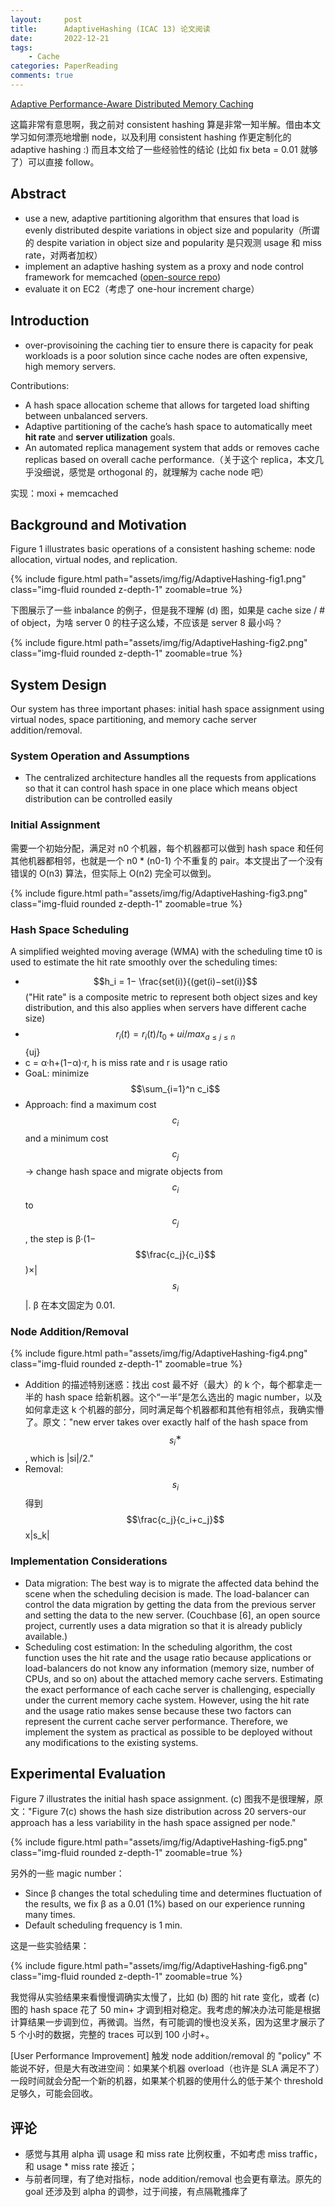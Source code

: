 ```yaml
---
layout:     post
title:      AdaptiveHashing (ICAC 13) 论文阅读
date:       2022-12-21
tags:
    - Cache
categories: PaperReading
comments: true
---
```


[Adaptive Performance-Aware Distributed Memory Caching](https://www.usenix.org/conference/icac13/technical-sessions/presentation/hwang)

这篇非常有意思啊，我之前对 consistent hashing 算是非常一知半解。借由本文学习如何漂亮地增删 node，以及利用 consistent hashing 作更定制化的 adaptive hashing :) 而且本文给了一些经验性的结论 (比如 fix beta = 0.01 就够了）可以直接 follow。

## Abstract

- use a new, adaptive partitioning algorithm that ensures that load is evenly distributed despite variations in object size and popularity（所谓的 despite variation in object size and popularity 是只观测 usage 和 miss rate，对两者加权）
- implement an adaptive hashing system as a proxy and node control framework for memcached ([open-source repo](https://github.com/jinho10/dht-sched))
- evaluate it on EC2（考虑了 one-hour increment charge）

## Introduction

- over-provisoining the caching tier to ensure there is capacity for peak workloads is a poor solution since cache nodes are often expensive, high memory servers.

Contributions:

- A hash space allocation scheme that allows for targeted load shifting between unbalanced servers.
- Adaptive partitioning of the cache’s hash space to automatically meet **hit rate** and **server utilization** goals.
- An automated replica management system that adds or removes cache replicas based on overall cache performance.（关于这个 replica，本文几乎没细说，感觉是 orthogonal 的，就理解为 cache node 吧）

实现：moxi + memcached

## Background and Motivation

Figure 1 illustrates basic operations of a consistent hashing scheme: node allocation, virtual nodes, and replication.

{% include figure.html path="assets/img/fig/AdaptiveHashing-fig1.png" class="img-fluid rounded z-depth-1" zoomable=true %}

下图展示了一些 inbalance 的例子，但是我不理解 (d) 图，如果是 cache size / # of object，为啥 server 0 的柱子这么矮，不应该是 server 8 最小吗？

{% include figure.html path="assets/img/fig/AdaptiveHashing-fig2.png" class="img-fluid rounded z-depth-1" zoomable=true %}

## System Design

Our system has three important phases: initial hash space assignment using virtual nodes, space partitioning, and memory cache server addition/removal.

### System Operation and Assumptions

- The centralized architecture handles all the requests from applications so that it can control hash space in one place which means object distribution can be controlled easily

### Initial Assignment

需要一个初始分配，满足对 n0 个机器，每个机器都可以做到 hash space 和任何其他机器都相邻，也就是一个 n0 * (n0-1) 个不重复的 pair。本文提出了一个没有错误的 O(n3) 算法，但实际上 O(n2) 完全可以做到。

{% include figure.html path="assets/img/fig/AdaptiveHashing-fig3.png" class="img-fluid rounded z-depth-1" zoomable=true %}

### Hash Space Scheduling

A simplified weighted moving average (WMA) with the scheduling time t0 is used to estimate the hit rate smoothly over the scheduling times:

- $$h_i = 1− \frac{set(i)}{(get(i)−set(i)}$$ ("Hit rate" is a composite metric to represent both object sizes and key distribution, and this also applies when servers have different cache size)
- $$r_i(t) = r_i(t)/t_0 + ui/max_{a≤j≤n}$$ {uj}
- c = α·h+(1−α)·r, h is miss rate and r is usage ratio
- GoaL: minimize $$\sum_{i=1}^n c_i$$
- Approach: find a maximum cost $$c_i$$ and a minimum cost $$c_j$$ -> change hash space and migrate objects from $$c_i$$ to $$c_j$$, the step is β·(1−$$\frac{c_j}{c_i}$$)×\|$$s_i$$\|. β 在本文固定为 0.01.

### Node Addition/Removal

{% include figure.html path="assets/img/fig/AdaptiveHashing-fig4.png" class="img-fluid rounded z-depth-1" zoomable=true %}

- Addition 的描述特别迷惑：找出 cost 最不好（最大）的 k 个，每个都拿走一半的 hash space 给新机器。这个“一半”是怎么选出的 magic number，以及如何拿走这 k 个机器的部分，同时满足每个机器都和其他有相邻点，我确实懵了。原文："new erver takes over exactly half of the hash space from $$s_i^∗$$, which is \|si\|/2."
- Removal: $$s_i$$ 得到 $$\frac{c_j}{c_i+c_j}$$x\|s_k\|

### Implementation Considerations

- Data migration: The best way is to migrate the affected data behind the scene when the scheduling decision is made. The load-balancer can control the data migration by getting the data from the previous server and setting the data to the new server. (Couchbase [6], an open source project, currently uses a data migration so that it is already publicly available.)
- Scheduling cost estimation: In the scheduling algorithm, the cost function uses the hit rate and the usage ratio because applications or load-balancers do not know any information (memory size, number of CPUs, and so on) about the attached memory cache servers. Estimating the exact performance of each cache server is challenging, especially under the current memory cache system. However, using the hit rate and the usage ratio makes sense because these two factors can represent the current cache server performance. Therefore, we implement the system as practical as possible to be deployed without any modifications to the existing systems.

## Experimental Evaluation

Figure 7 illustrates the initial hash space assignment. (c) 图我不是很理解，原文："Figure 7(c) shows the hash size distribution across 20 servers-our approach has a less variability in the hash space assigned per node."

{% include figure.html path="assets/img/fig/AdaptiveHashing-fig5.png" class="img-fluid rounded z-depth-1" zoomable=true %}

另外的一些 magic number：

- Since β changes the total scheduling time and determines fluctuation of the results, we fix β as a 0.01 (1%) based on our experience running many times.
- Default scheduling frequency is 1 min.

这是一些实验结果：

{% include figure.html path="assets/img/fig/AdaptiveHashing-fig6.png" class="img-fluid rounded z-depth-1" zoomable=true %}

我觉得从实验结果来看慢慢调确实太慢了，比如 (b) 图的 hit rate 变化，或者 (c) 图的 hash space 花了 50 min+ 才调到相对稳定。我考虑的解决办法可能是根据计算结果一步调到位，再微调。当然，有可能调的慢也没关系，因为这里才展示了 5 个小时的数据，完整的 traces 可以到 100 小时+。

[User Performance Improvement] 触发 node addition/removal 的 "policy" 不能说不好，但是大有改进空间：如果某个机器 overload（也许是 SLA 满足不了）一段时间就会分配一个新的机器，如果某个机器的使用什么的低于某个 threshold 足够久，可能会回收。

## 评论

- 感觉与其用 alpha 调 usage 和 miss rate 比例权重，不如考虑 miss traffic，和 usage * miss rate 接近；
- 与前者同理，有了绝对指标，node addition/removal 也会更有章法。原先的 goal 还涉及到 alpha 的调参，过于间接，有点隔靴搔痒了